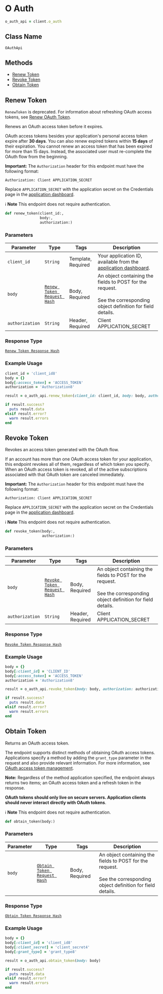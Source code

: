 # O Auth

```ruby
o_auth_api = client.o_auth
```

## Class Name

`OAuthApi`

## Methods

* [Renew Token](/doc/o-auth.md#renew-token)
* [Revoke Token](/doc/o-auth.md#revoke-token)
* [Obtain Token](/doc/o-auth.md#obtain-token)

## Renew Token

`RenewToken` is deprecated. For information about refreshing OAuth access tokens, see
[Renew OAuth Token](https://developer.squareup.com/docs/oauth-api/cookbook/renew-oauth-tokens).


Renews an OAuth access token before it expires.

OAuth access tokens besides your application's personal access token expire after __30 days__.
You can also renew expired tokens within __15 days__ of their expiration.
You cannot renew an access token that has been expired for more than 15 days.
Instead, the associated user must re-complete the OAuth flow from the beginning.

__Important:__ The `Authorization` header for this endpoint must have the
following format:

```
Authorization: Client APPLICATION_SECRET
```

Replace `APPLICATION_SECRET` with the application secret on the Credentials
page in the [application dashboard](https://connect.squareup.com/apps).

:information_source: **Note** This endpoint does not require authentication.

```ruby
def renew_token(client_id:,
                body:,
                authorization:)
```

### Parameters

| Parameter | Type | Tags | Description |
|  --- | --- | --- | --- |
| `client_id` | `String` | Template, Required | Your application ID, available from the [application dashboard](https://connect.squareup.com/apps). |
| `body` | [`Renew Token Request Hash`](/doc/models/renew-token-request.md) | Body, Required | An object containing the fields to POST for the request.<br><br>See the corresponding object definition for field details. |
| `authorization` | `String` | Header, Required | Client APPLICATION_SECRET |

### Response Type

[`Renew Token Response Hash`](/doc/models/renew-token-response.md)

### Example Usage

```ruby
client_id = 'client_id8'
body = {}
body[:access_token] = 'ACCESS_TOKEN'
authorization = 'Authorization8'

result = o_auth_api.renew_token(client_id: client_id, body: body, authorization: authorization)

if result.success?
  puts result.data
elsif result.error?
  warn result.errors
end
```

## Revoke Token

Revokes an access token generated with the OAuth flow.

If an account has more than one OAuth access token for your application, this
endpoint revokes all of them, regardless of which token you specify. When an
OAuth access token is revoked, all of the active subscriptions associated
with that OAuth token are canceled immediately.

__Important:__ The `Authorization` header for this endpoint must have the
following format:

```
Authorization: Client APPLICATION_SECRET
```

Replace `APPLICATION_SECRET` with the application secret on the Credentials
page in the [application dashboard](https://connect.squareup.com/apps).

:information_source: **Note** This endpoint does not require authentication.

```ruby
def revoke_token(body:,
                 authorization:)
```

### Parameters

| Parameter | Type | Tags | Description |
|  --- | --- | --- | --- |
| `body` | [`Revoke Token Request Hash`](/doc/models/revoke-token-request.md) | Body, Required | An object containing the fields to POST for the request.<br><br>See the corresponding object definition for field details. |
| `authorization` | `String` | Header, Required | Client APPLICATION_SECRET |

### Response Type

[`Revoke Token Response Hash`](/doc/models/revoke-token-response.md)

### Example Usage

```ruby
body = {}
body[:client_id] = 'CLIENT_ID'
body[:access_token] = 'ACCESS_TOKEN'
authorization = 'Authorization8'

result = o_auth_api.revoke_token(body: body, authorization: authorization)

if result.success?
  puts result.data
elsif result.error?
  warn result.errors
end
```

## Obtain Token

Returns an OAuth access token.

The endpoint supports distinct methods of obtaining OAuth access tokens.
Applications specify a method by adding the `grant_type` parameter
in the request and also provide relevant information.
For more information, see [OAuth access token management](https://developer.squareup.com/docs/authz/oauth/how-it-works#oauth-access-token-management).

__Note:__ Regardless of the method application specified,
the endpoint always returns two items; an OAuth access token and
a refresh token in the response.

__OAuth tokens should only live on secure servers. Application clients
should never interact directly with OAuth tokens__.

:information_source: **Note** This endpoint does not require authentication.

```ruby
def obtain_token(body:)
```

### Parameters

| Parameter | Type | Tags | Description |
|  --- | --- | --- | --- |
| `body` | [`Obtain Token Request Hash`](/doc/models/obtain-token-request.md) | Body, Required | An object containing the fields to POST for the request.<br><br>See the corresponding object definition for field details. |

### Response Type

[`Obtain Token Response Hash`](/doc/models/obtain-token-response.md)

### Example Usage

```ruby
body = {}
body[:client_id] = 'client_id8'
body[:client_secret] = 'client_secret4'
body[:grant_type] = 'grant_type8'

result = o_auth_api.obtain_token(body: body)

if result.success?
  puts result.data
elsif result.error?
  warn result.errors
end
```

